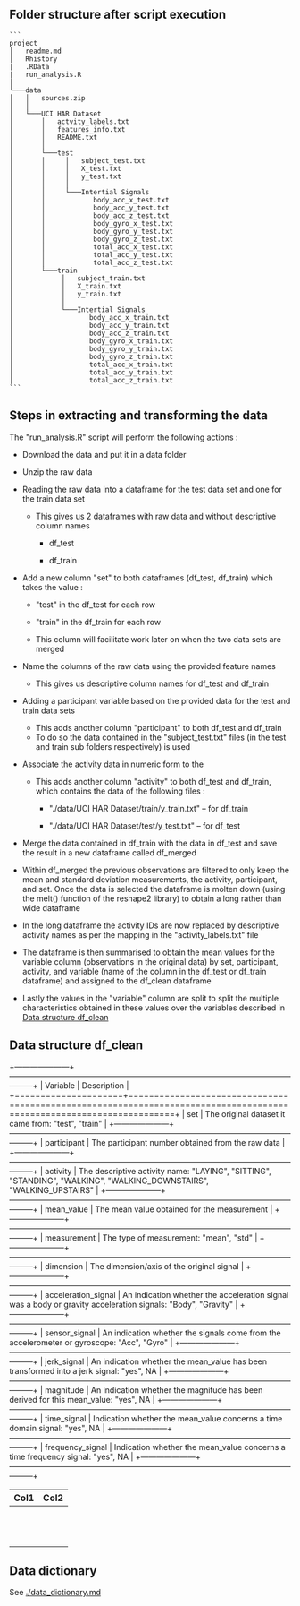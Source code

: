 ## Folder structure after script execution

    ```
    project
    │   readme.md
    │   Rhistory
    |   .RData
    |   run_analysis.R
    │
    └───data
    │   │   sources.zip
    │   │
    │   └───UCI HAR Dataset
    │       │   actvity_labels.txt
    │       │   features_info.txt
    │       │   README.txt
    │       │   
    │       └───test
    │       │     │   subject_test.txt
    │       │     │   X_test.txt
    │       │     │   y_test.txt
    │       │     │
    │       │     └───Intertial Signals
    │       │            body_acc_x_test.txt
    │       │            body_acc_y_test.txt
    │       │            body_acc_z_test.txt
    │       │            body_gyro_x_test.txt
    │       │            body_gyro_y_test.txt
    │       │            body_gyro_z_test.txt
    │       │            total_acc_x_test.txt
    │       │            total_acc_y_test.txt
    │       │            total_acc_z_test.txt
    │       └───train
    │            │   subject_train.txt
    │            │   X_train.txt
    │            │   y_train.txt
    │            │
    │            └───Intertial Signals
    │                   body_acc_x_train.txt
    │                   body_acc_y_train.txt
    │                   body_acc_z_train.txt
    │                   body_gyro_x_train.txt
    │                   body_gyro_y_train.txt
    │                   body_gyro_z_train.txt
    │                   total_acc_x_train.txt
    │                   total_acc_y_train.txt
    │                   total_acc_z_train.txt
    ```

## Steps in extracting and transforming the data

The "run_analysis.R" script will perform the following actions :

-   Download the data and put it in a data folder

-   Unzip the raw data

-   Reading the raw data into a dataframe for the test data set and one for the train data set

    -   This gives us 2 dataframes with raw data and without descriptive column names

        -   df_test

        -   df_train

-   Add a new column "set" to both dataframes (df_test, df_train) which takes the value :

    -   "test" in the df_test for each row

    -   "train" in the df_train for each row

    -   This column will facilitate work later on when the two data sets are merged

-   Name the columns of the raw data using the provided feature names

    -   This gives us descriptive column names for df_test and df_train

-   Adding a participant variable based on the provided data for the test and train data sets

    -   This adds another column "participant" to both df_test and df_train
    -   To do so the data contained in the "subject_test.txt" files (in the test and train sub folders respectively) is used

-   Associate the activity data in numeric form to the

    -   This adds another column "activity" to both df_test and df_train, which contains the data of the following files :

        -   "./data/UCI HAR Dataset/train/y_train.txt" – for df_train

        -   "./data/UCI HAR Dataset/test/y_test.txt" – for df_test

-   Merge the data contained in df_train with the data in df_test and save the result in a new dataframe called df_merged

-   Within df_merged the previous observations are filtered to only keep the mean and standard deviation measurements, the activity, participant, and set. Once the data is selected the dataframe is molten down (using the melt() function of the reshape2 library) to obtain a long rather than wide dataframe

-   In the long dataframe the activity IDs are now replaced by descriptive activity names as per the mapping in the "activity_labels.txt" file

-   The dataframe is then summarised to obtain the mean values for the variable column (observations in the original data) by set, participant, activity, and variable (name of the column in the df_test or df_train dataframe) and assigned to the df_clean dataframe

-   Lastly the values in the "variable" column are split to split the multiple characteristics obtained in these values over the variables described in [Data structure df_clean](#data-structure-df_clean)

## Data structure df_clean

+———————+———————————————————————————————————————+ \| Variable \| Description \| +=====================+=====================================================================================================================+ \| set \| The original dataset it came from: "test", "train" \| +———————+———————————————————————————————————————+ \| participant \| The participant number obtained from the raw data \| +———————+———————————————————————————————————————+ \| activity \| The descriptive activity name: "LAYING", "SITTING", "STANDING", "WALKING", "WALKING_DOWNSTAIRS", "WALKING_UPSTAIRS" \| +———————+———————————————————————————————————————+ \| mean_value \| The mean value obtained for the measurement \| +———————+———————————————————————————————————————+ \| measurement \| The type of measurement: "mean", "std" \| +———————+———————————————————————————————————————+ \| dimension \| The dimension/axis of the original signal \| +———————+———————————————————————————————————————+ \| acceleration_signal \| An indication whether the acceleration signal was a body or gravity acceleration signals: "Body", "Gravity" \| +———————+———————————————————————————————————————+ \| sensor_signal \| An indication whether the signals come from the accelerometer or gyroscope: "Acc", "Gyro" \| +———————+———————————————————————————————————————+ \| jerk_signal \| An indication whether the mean_value has been transformed into a jerk signal: "yes", NA \| +———————+———————————————————————————————————————+ \| magnitude \| An indication whether the magnitude has been derived for this mean_value: "yes", NA \| +———————+———————————————————————————————————————+ \| time_signal \| Indication whether the mean_value concerns a time domain signal: "yes", NA \| +———————+———————————————————————————————————————+ \| frequency_signal \| Indication whether the mean_value concerns a time frequency signal: "yes", NA \| +———————+———————————————————————————————————————+

| Col1 | Col2 |
|------|------|
|      |      |
|      |      |
|      |      |
|      |      |
|      |      |
|      |      |
|      |      |
|      |      |
|      |      |
|      |      |
|      |      |
|      |      |

## **Data dictionary**

See [./data_dictionary.md](./data_dictionary.md)
